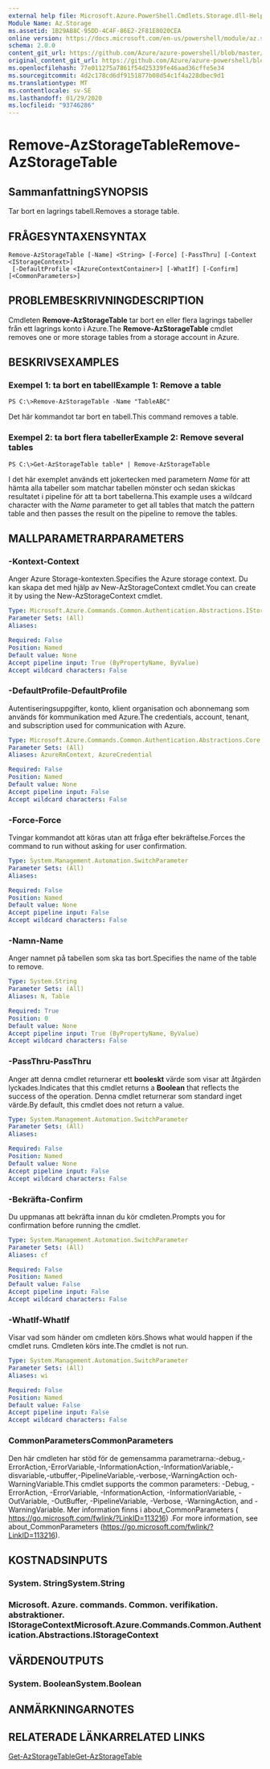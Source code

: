 ```yaml
---
external help file: Microsoft.Azure.PowerShell.Cmdlets.Storage.dll-Help.xml
Module Name: Az.Storage
ms.assetid: 1B29AB8C-95DD-4C4F-86E2-2F81E8020CEA
online version: https://docs.microsoft.com/en-us/powershell/module/az.storage/remove-azstoragetable
schema: 2.0.0
content_git_url: https://github.com/Azure/azure-powershell/blob/master/src/Storage/Storage.Management/help/Remove-AzStorageTable.md
original_content_git_url: https://github.com/Azure/azure-powershell/blob/master/src/Storage/Storage.Management/help/Remove-AzStorageTable.md
ms.openlocfilehash: 77e011275a7861f54d25339fe46aad36cffe5e34
ms.sourcegitcommit: 4d2c178cd6df9151877b08d54c1f4a228dbec9d1
ms.translationtype: MT
ms.contentlocale: sv-SE
ms.lasthandoff: 01/29/2020
ms.locfileid: "93746286"
---
```

# <span data-ttu-id="7cbe3-101">Remove-AzStorageTable</span><span class="sxs-lookup"><span data-stu-id="7cbe3-101">Remove-AzStorageTable</span></span>

## <span data-ttu-id="7cbe3-102">Sammanfattning</span><span class="sxs-lookup"><span data-stu-id="7cbe3-102">SYNOPSIS</span></span>
<span data-ttu-id="7cbe3-103">Tar bort en lagrings tabell.</span><span class="sxs-lookup"><span data-stu-id="7cbe3-103">Removes a storage table.</span></span>

## <span data-ttu-id="7cbe3-104">FRÅGESYNTAXEN</span><span class="sxs-lookup"><span data-stu-id="7cbe3-104">SYNTAX</span></span>

```
Remove-AzStorageTable [-Name] <String> [-Force] [-PassThru] [-Context <IStorageContext>]
 [-DefaultProfile <IAzureContextContainer>] [-WhatIf] [-Confirm] [<CommonParameters>]
```

## <span data-ttu-id="7cbe3-105">PROBLEMBESKRIVNING</span><span class="sxs-lookup"><span data-stu-id="7cbe3-105">DESCRIPTION</span></span>
<span data-ttu-id="7cbe3-106">Cmdleten **Remove-AzStorageTable** tar bort en eller flera lagrings tabeller från ett lagrings konto i Azure.</span><span class="sxs-lookup"><span data-stu-id="7cbe3-106">The **Remove-AzStorageTable** cmdlet removes one or more storage tables from a storage account in Azure.</span></span>

## <span data-ttu-id="7cbe3-107">BESKRIVS</span><span class="sxs-lookup"><span data-stu-id="7cbe3-107">EXAMPLES</span></span>

### <span data-ttu-id="7cbe3-108">Exempel 1: ta bort en tabell</span><span class="sxs-lookup"><span data-stu-id="7cbe3-108">Example 1: Remove a table</span></span>
```
PS C:\>Remove-AzStorageTable -Name "TableABC"
```

<span data-ttu-id="7cbe3-109">Det här kommandot tar bort en tabell.</span><span class="sxs-lookup"><span data-stu-id="7cbe3-109">This command removes a table.</span></span>

### <span data-ttu-id="7cbe3-110">Exempel 2: ta bort flera tabeller</span><span class="sxs-lookup"><span data-stu-id="7cbe3-110">Example 2: Remove several tables</span></span>
```
PS C:\>Get-AzStorageTable table* | Remove-AzStorageTable
```

<span data-ttu-id="7cbe3-111">I det här exemplet används ett jokertecken med parametern *Name* för att hämta alla tabeller som matchar tabellen mönster och sedan skickas resultatet i pipeline för att ta bort tabellerna.</span><span class="sxs-lookup"><span data-stu-id="7cbe3-111">This example uses a wildcard character with the *Name* parameter to get all tables that match the pattern table and then passes the result on the pipeline to remove the tables.</span></span>

## <span data-ttu-id="7cbe3-112">MALLPARAMETRAR</span><span class="sxs-lookup"><span data-stu-id="7cbe3-112">PARAMETERS</span></span>

### <span data-ttu-id="7cbe3-113">-Kontext</span><span class="sxs-lookup"><span data-stu-id="7cbe3-113">-Context</span></span>
<span data-ttu-id="7cbe3-114">Anger Azure Storage-kontexten.</span><span class="sxs-lookup"><span data-stu-id="7cbe3-114">Specifies the Azure storage context.</span></span>
<span data-ttu-id="7cbe3-115">Du kan skapa det med hjälp av New-AzStorageContext cmdlet.</span><span class="sxs-lookup"><span data-stu-id="7cbe3-115">You can create it by using the New-AzStorageContext cmdlet.</span></span>

```yaml
Type: Microsoft.Azure.Commands.Common.Authentication.Abstractions.IStorageContext
Parameter Sets: (All)
Aliases:

Required: False
Position: Named
Default value: None
Accept pipeline input: True (ByPropertyName, ByValue)
Accept wildcard characters: False
```

### <span data-ttu-id="7cbe3-116">-DefaultProfile</span><span class="sxs-lookup"><span data-stu-id="7cbe3-116">-DefaultProfile</span></span>
<span data-ttu-id="7cbe3-117">Autentiseringsuppgifter, konto, klient organisation och abonnemang som används för kommunikation med Azure.</span><span class="sxs-lookup"><span data-stu-id="7cbe3-117">The credentials, account, tenant, and subscription used for communication with Azure.</span></span>

```yaml
Type: Microsoft.Azure.Commands.Common.Authentication.Abstractions.Core.IAzureContextContainer
Parameter Sets: (All)
Aliases: AzureRmContext, AzureCredential

Required: False
Position: Named
Default value: None
Accept pipeline input: False
Accept wildcard characters: False
```

### <span data-ttu-id="7cbe3-118">-Force</span><span class="sxs-lookup"><span data-stu-id="7cbe3-118">-Force</span></span>
<span data-ttu-id="7cbe3-119">Tvingar kommandot att köras utan att fråga efter bekräftelse.</span><span class="sxs-lookup"><span data-stu-id="7cbe3-119">Forces the command to run without asking for user confirmation.</span></span>

```yaml
Type: System.Management.Automation.SwitchParameter
Parameter Sets: (All)
Aliases:

Required: False
Position: Named
Default value: None
Accept pipeline input: False
Accept wildcard characters: False
```

### <span data-ttu-id="7cbe3-120">-Namn</span><span class="sxs-lookup"><span data-stu-id="7cbe3-120">-Name</span></span>
<span data-ttu-id="7cbe3-121">Anger namnet på tabellen som ska tas bort.</span><span class="sxs-lookup"><span data-stu-id="7cbe3-121">Specifies the name of the table to remove.</span></span>

```yaml
Type: System.String
Parameter Sets: (All)
Aliases: N, Table

Required: True
Position: 0
Default value: None
Accept pipeline input: True (ByPropertyName, ByValue)
Accept wildcard characters: False
```

### <span data-ttu-id="7cbe3-122">-PassThru</span><span class="sxs-lookup"><span data-stu-id="7cbe3-122">-PassThru</span></span>
<span data-ttu-id="7cbe3-123">Anger att denna cmdlet returnerar ett **booleskt** värde som visar att åtgärden lyckades.</span><span class="sxs-lookup"><span data-stu-id="7cbe3-123">Indicates that this cmdlet returns a **Boolean** that reflects the success of the operation.</span></span>
<span data-ttu-id="7cbe3-124">Denna cmdlet returnerar som standard inget värde.</span><span class="sxs-lookup"><span data-stu-id="7cbe3-124">By default, this cmdlet does not return a value.</span></span>

```yaml
Type: System.Management.Automation.SwitchParameter
Parameter Sets: (All)
Aliases:

Required: False
Position: Named
Default value: None
Accept pipeline input: False
Accept wildcard characters: False
```

### <span data-ttu-id="7cbe3-125">-Bekräfta</span><span class="sxs-lookup"><span data-stu-id="7cbe3-125">-Confirm</span></span>
<span data-ttu-id="7cbe3-126">Du uppmanas att bekräfta innan du kör cmdleten.</span><span class="sxs-lookup"><span data-stu-id="7cbe3-126">Prompts you for confirmation before running the cmdlet.</span></span>

```yaml
Type: System.Management.Automation.SwitchParameter
Parameter Sets: (All)
Aliases: cf

Required: False
Position: Named
Default value: False
Accept pipeline input: False
Accept wildcard characters: False
```

### <span data-ttu-id="7cbe3-127">-WhatIf</span><span class="sxs-lookup"><span data-stu-id="7cbe3-127">-WhatIf</span></span>
<span data-ttu-id="7cbe3-128">Visar vad som händer om cmdleten körs.</span><span class="sxs-lookup"><span data-stu-id="7cbe3-128">Shows what would happen if the cmdlet runs.</span></span>
<span data-ttu-id="7cbe3-129">Cmdleten körs inte.</span><span class="sxs-lookup"><span data-stu-id="7cbe3-129">The cmdlet is not run.</span></span>

```yaml
Type: System.Management.Automation.SwitchParameter
Parameter Sets: (All)
Aliases: wi

Required: False
Position: Named
Default value: False
Accept pipeline input: False
Accept wildcard characters: False
```

### <span data-ttu-id="7cbe3-130">CommonParameters</span><span class="sxs-lookup"><span data-stu-id="7cbe3-130">CommonParameters</span></span>
<span data-ttu-id="7cbe3-131">Den här cmdleten har stöd för de gemensamma parametrarna:-debug,-ErrorAction,-ErrorVariable,-InformationAction,-InformationVariable,-disvariable,-utbuffer,-PipelineVariable,-verbose,-WarningAction och-WarningVariable.</span><span class="sxs-lookup"><span data-stu-id="7cbe3-131">This cmdlet supports the common parameters: -Debug, -ErrorAction, -ErrorVariable, -InformationAction, -InformationVariable, -OutVariable, -OutBuffer, -PipelineVariable, -Verbose, -WarningAction, and -WarningVariable.</span></span> <span data-ttu-id="7cbe3-132">Mer information finns i about_CommonParameters ( https://go.microsoft.com/fwlink/?LinkID=113216) .</span><span class="sxs-lookup"><span data-stu-id="7cbe3-132">For more information, see about_CommonParameters (https://go.microsoft.com/fwlink/?LinkID=113216).</span></span>

## <span data-ttu-id="7cbe3-133">KOSTNADS</span><span class="sxs-lookup"><span data-stu-id="7cbe3-133">INPUTS</span></span>

### <span data-ttu-id="7cbe3-134">System. String</span><span class="sxs-lookup"><span data-stu-id="7cbe3-134">System.String</span></span>

### <span data-ttu-id="7cbe3-135">Microsoft. Azure. commands. Common. verifikation. abstraktioner. IStorageContext</span><span class="sxs-lookup"><span data-stu-id="7cbe3-135">Microsoft.Azure.Commands.Common.Authentication.Abstractions.IStorageContext</span></span>

## <span data-ttu-id="7cbe3-136">VÄRDEN</span><span class="sxs-lookup"><span data-stu-id="7cbe3-136">OUTPUTS</span></span>

### <span data-ttu-id="7cbe3-137">System. Boolean</span><span class="sxs-lookup"><span data-stu-id="7cbe3-137">System.Boolean</span></span>

## <span data-ttu-id="7cbe3-138">ANMÄRKNINGAR</span><span class="sxs-lookup"><span data-stu-id="7cbe3-138">NOTES</span></span>

## <span data-ttu-id="7cbe3-139">RELATERADE LÄNKAR</span><span class="sxs-lookup"><span data-stu-id="7cbe3-139">RELATED LINKS</span></span>

[<span data-ttu-id="7cbe3-140">Get-AzStorageTable</span><span class="sxs-lookup"><span data-stu-id="7cbe3-140">Get-AzStorageTable</span></span>](./Get-AzStorageTable.md)
